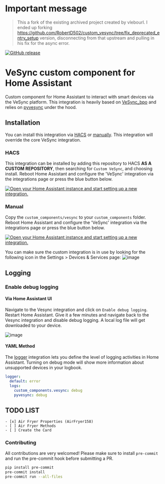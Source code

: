 
# **Important message**
> 
> This a fork of the existing archived project created by vlebourl. I ended up forking https://github.com/RobertD502/custom_vesync/tree/fix_deprecated_entry_setup version, disconnecting from that upstream and pulling in his fix for the async error.

<!---[![hacs_badge](https://img.shields.io/badge/HACS-Default-orange.svg)](https://github.com/custom-components/hacs)-->
[![GitHub release](https://img.shields.io/github/v/release/micahqcade/custom_vesync.svg)](https://GitHub.com/micahqcade/custom_vesync/releases/)

# VeSync custom component for Home Assistant

Custom component for Home Assistant to interact with smart devices via the VeSync platform.
This integration is heavily based on [VeSync_bpo](https://github.com/borpin/vesync-bpo) and relies on [pyvesync](https://github.com/webdjoe/pyvesync) under the hood.

## Installation

You can install this integration via [HACS](#hacs) or [manually](#manual).
This integration will override the core VeSync integration.

### HACS

This integration can be installed by adding this repository to HACS __AS A CUSTOM REPOSITORY__, then searching for `Custom VeSync`, and choosing install. Reboot Home Assistant and configure the 'VeSync' integration via the integrations page or press the blue button below.

[![Open your Home Assistant instance and start setting up a new integration.](https://my.home-assistant.io/badges/config_flow_start.svg)](https://my.home-assistant.io/redirect/config_flow_start/?domain=vesync)

### Manual

Copy the `custom_components/vesync` to your `custom_components` folder. Reboot Home Assistant and configure the 'VeSync' integration via the integrations page or press the blue button below.

[![Open your Home Assistant instance and start setting up a new integration.](https://my.home-assistant.io/badges/config_flow_start.svg)](https://my.home-assistant.io/redirect/config_flow_start/?domain=vesync)

You can make sure the custom integration is in use by looking for the following icon in the Settings > Devices & Services page:
![image](https://user-images.githubusercontent.com/5701372/234820776-11a80f79-5b4d-4dbe-8b63-42579e4a5631.png)

## Logging

### Enable debug logging

#### Via Home Assistant UI

Navigate to the Vesync integration and click on `Enable debug logging`. Restart Home Assistant. Give it a few minutes and navigate back to the Vesync integration and disable debug logging. A local log file will get downloaded to your device.

![image](https://github.com/RobertD502/custom_vesync/assets/52541649/c556458c-a0a6-4432-acec-1200fc561d79)



#### YAML Method

The [logger](https://www.home-assistant.io/integrations/logger/) integration lets you define the level of logging activities in Home Assistant. Turning on debug mode will show more information about unsupported devices in your logbook.

```yaml
logger:
  default: error
  logs:
    custom_components.vesync: debug
    pyvesync: debug
```

## TODO LIST
```
- [x] Air Fryer Properties (AirFryer158)
- [ ] Air Fryer Methods
- [ ] Create the Card
```

### Contributing

All contributions are very welcomed!
Please make sure to install `pre-commit` and run the pre-commit hook before submitting a PR.

```sh
pip install pre-commit
pre-commit install
pre-commit run --all-files
```

